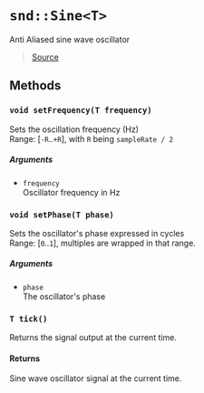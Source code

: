 # `snd::Sine<T>`

Anti Aliased sine wave oscillator

> [Source](../include/sine.hh)

## Methods

### `void setFrequency(T frequency)`

Sets the oscillation frequency (Hz)  
Range: [`-R`..`+R`], with `R` being `sampleRate / 2`

##### Arguments

* `frequency`  
  Oscillator frequency in Hz

### `void setPhase(T phase)`

Sets the oscillator's phase expressed in cycles  
Range: [`0`..`1`], multiples are wrapped in that range.

##### Arguments

* `phase`  
  The oscillator's phase

### `T tick()`

Returns the signal output at the current time.

#### Returns

Sine wave oscillator signal at the current time.
